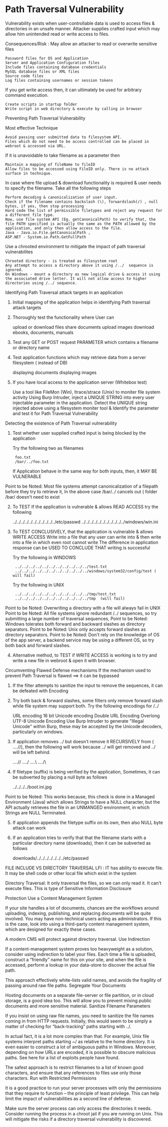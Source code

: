  Path Traversal Vulnerability
==============================================================================
Vulnerability exists when user-controllable data is used to access files & directories in an unsafe manner.
Attacker supplies crafted input which may allow him unintended read or write access to files.



Consequences/Risk : May allow an attacker to read or overwrite sensitive files

    Password files for OS and Application
    Server and Application Configuration files
    Include files containing database credentials
    MySQL database files or XML files
    Source code files
    Log files containing usernames or session tokens

If you get write access then, it can ultimately be used for arbitrary command execution.

    Create scripts in startup folder
    Write script in web directory & execute by calling in browser

Preventing Path Traversal Vulnerability

Most effective Technique 

    Avoid passing user submitted data to filesystem API.
    Files which do not need to be access controlled can be placed in webroot & accessed via URL.

If it is unavoidable to take filename as a parameter then

    Maintain a mapping of fileName to fileID
    Allow files to be accessed using FileID only. There is no attack surface in technique.

In case where file upload & download functionality is required & user needs to specify the filename. Take all the following steps

    Perform decoding & canonicalization of user input.
    Check if the filename contains backslash (\), forwardslash(/) , null bytes, if yes, then stop processing
    Hard code the list of permissible filetypes and reject any request for a different file type.
    Now, use file system API (Eg. getCanonicalPath) to verify that, the file PATH specified is actually the same as the PATH allowed by the application, and only then allow access to the file. 
    Java - Java.io.File.getCanonicalPath ,                                                                         
    ASP.NET - System.io.Path.GetFullPath

Use a chrooted environment to mitigate the impact of path traversal vulnerabilites

    Chrooted directory - is treated as filesystem root
    Any attempt to access a directory above it using /../  sequence is ignored.
    On Windows - mount a directory as new logical drive & access it using the associated drive letter. It will not allow access to higher directories using /../ sequence.

Identifying Path Traversal attack targets in an application

1. Initial mapping of the application helps in identifying Path traversal attack targets
2. Thoroughly test the functionality where User can 

    upload or download files
    share documents
    upload images
    download ebooks, documents, manuals

3. Test any GET or POST request PARAMETER which contains a filename or directory name
4. Test application functions which may retrieve data from a server filesystem ( instead of DB)

    displaying documents
    displaying images

5. If you have local access to the application server (Whitebox test)

    Use a tool like FileMon (Win), ltrace/strace (Unix) to moniter file system activity
    Using Burp Intruder, inject a UNIQUE STRING into every user injectable parameter in the application.
    Detect the UNIQUE string injected above using a filesystem moniter tool & Identify the parameter and test it for Path Traversal Vulnerability

Detecting the existence of Path Traversal vulnerability

1. Test whether user supplied crafted input is being blocked by the application

    Try the following two as filenames

        foo.txt
        /bar/../foo.txt 

    If Application behave in the same way for both inputs, then, it MAY BE VULNERABLE

Point to be Noted: Most file systems attempt canonicalization of a filepath before they try to retrieve it, In the above case    /bar/../  cancels out ( folder /bar/ doesn't need to exist

2. To TEST If the application is vulnerable & allows READ ACCESS try the following

    ../../../../../../../../../../../etc/passwd
    ../../../../../../../../../../../windows/win.ini

3. To TEST CONCLUSIVELY, that the application is vulnerable & allows WRITE ACCESS 
Write into a file that any user can write into & then write into a file in which even root cannot write The difference in application response can be USED TO CONCLUDE THAT writing is successful

    Try the following in WINDOWS

        ../../../../../../../../../../../test.txt
        ../../../../../../../../../../../windows/system32/config/test ( will fail)

    Try the following in UNIX

        ../../../../../../../../../../../tmp/test.txt
        ../../../../../../../../../../../tmp  (will fail)

 Point to be Noted: Overwriting a directory with a file will always fail in UNIX
 Point to be Noted: All file systems ignore redundant /../ sequences, so try submitting a large number of traversal sequences,
Point to be Noted: Windows tolerates both forward and backward slashes as directory separators.
Point to be Noted: Unix only accepts forward slashes as directory separators.
Point to be Noted: Don't rely on the knowledge of OS of the app server, a backend service may be using a different OS, so try both back and forward slashes.

4. Alternative method, to TEST if WRITE ACCESS is working is to try and write a new file in webroot & open it with browser.

Circumventing Flawed Defense mechanisms 
If the mechanism used to prevent Path Traversal is flawed ==> it can be bypassed

1. If the filter attempts to sanitize the input to remove the sequences, it can be defeated with Encoding
2. Try both back & forward slashes, some filters only remove forward slash while file system may         support both. Try the following encodings for   /../

    URL encoding
    16 bit Unicode encoding
    Double URL Encoding
    Overlong UTF-8 Unicode Encoding
    Use Burp Intruder to generate "Illegal Unicode" within Burp, these may be accepted by the Unicode decoders, particularly on windows.

3. If application removes ../ but doesn't remove it RECURSIVELY from ( ....//), then the following          will work because ../ will get removed and ../ will be left behind.

    ....//
    ....\/
    ....\\
    ..../\

4. If filetype (suffix) is being verified by the application, Sometimes, it can be subverted by placing a      null byte as follows

    ../../../../boot.ini.jpg

Point to be Noted: This works because, this check is done in a Managed Environment (Java) which allows Strings to have a NULL character, but the API actually retrieves the file in an UNMANGED environment, in which Strings are NULL Terminated.

 5. If application appends the filetype suffix on its own, then also NULL byte attack can work
 6. If an application tries to verify that that the filename starts with a particular directory name              (downloads), then it can be subverted as follows

    downloads/../../../../../../../etc/passwd


FILE INCLUDE VS DIRECTORY TRAVERSAL 
LFI : IT has ability to execute file. It may be shell code or other local file which exist in the system

Directory Traversal: It only traversal the files, so we can only read it. It can't execute files. This is type of Sensitive Information Disclosure 


Protection
Use a Content Management System

If your site handles a lot of documents, chances are the workflows around uploading, indexing, publishing, and replacing documents will be quite involved. You may have non-technical users acting as administrators. If this is the case, look into using a third-party content management system, which are designed for exactly these cases.

A modern CMS will protect against directory traversal.
Use Indirection

If a content-management system proves too heavyweight as a solution, consider using indirection to label your files. Each time a file is uploaded, construct a “friendly” name for this on your site, and when the file is accessed, perform a lookup in your data-store to discover the actual file path.

This approach effectively white-lists valid names, and avoids the fragility of passing around raw file paths.
Segregate Your Documents

Hosting documents on a separate file-server or file partition, or in cloud storage, is a good idea too. This will allow you to prevent mixing public documents and more sensitive material.
Sanitize Filename Parameters

If you insist on using raw file names, you need to sanitize the file names coming in from HTTP requests. Initially, this would seem to be simply a matter of checking for “back-tracking” paths starting with ../.

In actual fact, it is a lot more complex than that. For example, Unix file systems interpret paths starting ~/ as relative to the home directory. It is even easier to construct a lot of ambiguous paths in Windows. Moreover, depending on how URLs are encoded, it is possible to obscure malicious paths. See here for a list of exploits people have found.

The safest approach is to restrict filenames to a list of known good characters, and ensure that any references to files use only those characters.
Run with Restricted Permissions

It is a good practice to run your server processes with only the permissions that they require to function – the principle of least privilege. This can help limit the impact of vulnerabilities as a second line of defense.

Make sure the server process can only access the directories it needs. Consider running the process in a chroot jail if you are running on Unix. This will mitigate the risks if a directory traversal vulnerability is discovered.
